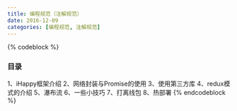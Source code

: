 ```yaml
---
title: 编程规范（注解规范）
date: 2016-12-09
categories: [编程规范, 注解规范]
---
```


{% codeblock %}
### 目录
1、iHappy框架介绍
2、网络封装与Promise的使用
3、使用第三方库
4、redux模式的介绍
5、瀑布流
6、一些小技巧
7、打离线包
8、热部署
{% endcodeblock %}
